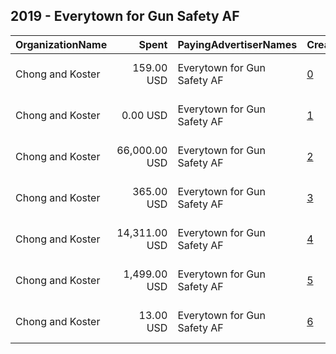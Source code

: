 ## 2019 - Everytown for Gun Safety AF 
|OrganizationName|Spent|PayingAdvertiserNames|CreativeUrls|Impressions|Genders|AgeBrackets|CountryCodes|BillingAddresses|CandidateBallotInformation|
|:---|---:|:---|:---|---:|:---|:---|:---|:---|:---|
|Chong and Koster|159.00 USD|Everytown for Gun Safety AF|[0](https://www.snap.com/political-ads/asset/d95fa0e1de8048ceec3f620022b67d06fe223f2662ddc4fe423746e30d0d31a7?mediaType=mp4)|161,300||26-|united states|"1640 Rhode Island Ave. NW, Suite 600,Washington,20036,US"||
|Chong and Koster|0.00 USD|Everytown for Gun Safety AF|[1](https://www.snap.com/political-ads/asset/fc60a5715414fa32028485c5115857b48413977f7eafb89f702f6ac7f6e30446?mediaType=png)|31|||united states|"1640 Rhode Island Ave. NW, Suite 600,Washington,20036,US"||
|Chong and Koster|66,000.00 USD|Everytown for Gun Safety AF|[2](https://www.snap.com/political-ads/asset/d95fa0e1de8048ceec3f620022b67d06fe223f2662ddc4fe423746e30d0d31a7?mediaType=mp4)|75,083,793||26-|united states|"1640 Rhode Island Ave. NW, Suite 600,Washington,20036,US"||
|Chong and Koster|365.00 USD|Everytown for Gun Safety AF|[3](https://www.snap.com/political-ads/asset/d95fa0e1de8048ceec3f620022b67d06fe223f2662ddc4fe423746e30d0d31a7?mediaType=mp4)|46,146||26-|united states|"1640 Rhode Island Ave. NW, Suite 600,Washington,20036,US"||
|Chong and Koster|14,311.00 USD|Everytown for Gun Safety AF|[4](https://www.snap.com/political-ads/asset/d95fa0e1de8048ceec3f620022b67d06fe223f2662ddc4fe423746e30d0d31a7?mediaType=mp4)|31,553,692||26-|united states|"1640 Rhode Island Ave. NW, Suite 600,Washington,20036,US"||
|Chong and Koster|1,499.00 USD|Everytown for Gun Safety AF|[5](https://www.snap.com/political-ads/asset/fc60a5715414fa32028485c5115857b48413977f7eafb89f702f6ac7f6e30446?mediaType=png)|392,195|||united states|"1640 Rhode Island Ave. NW, Suite 600,Washington,20036,US"||
|Chong and Koster|13.00 USD|Everytown for Gun Safety AF|[6](https://www.snap.com/political-ads/asset/d95fa0e1de8048ceec3f620022b67d06fe223f2662ddc4fe423746e30d0d31a7?mediaType=mp4)|13,266||26+|united states|"1640 Rhode Island Ave. NW, Suite 600,Washington,20036,US"||
